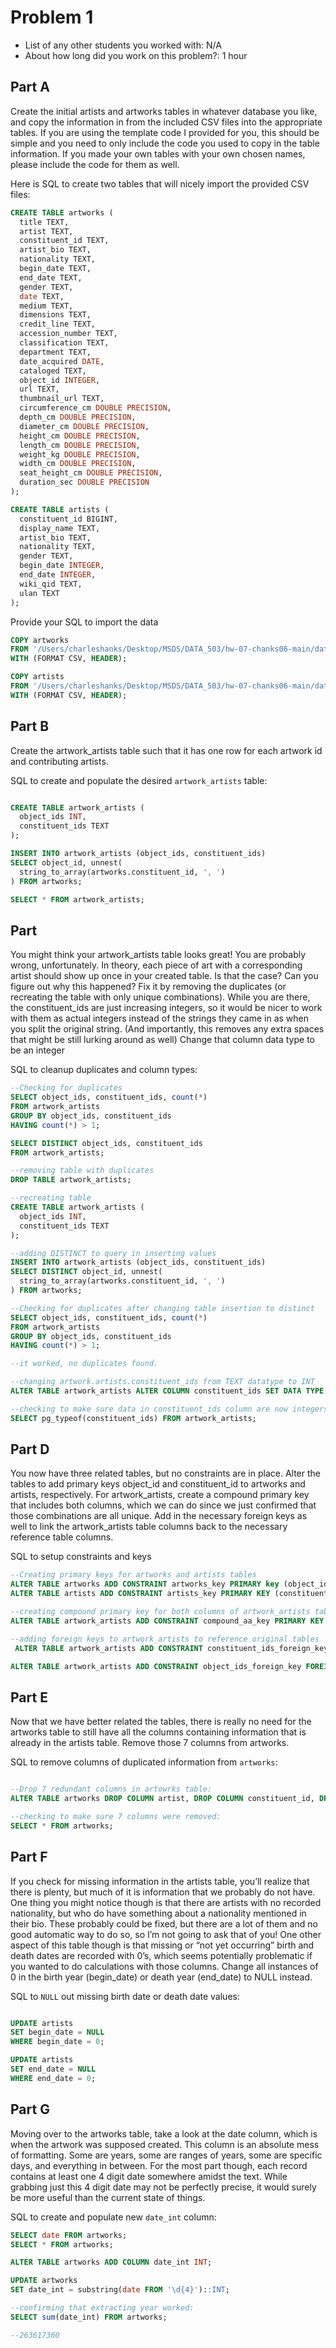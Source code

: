 # Problem 1
- List of any other students you worked with: N/A
- About how long did you work on this problem?: 1 hour


## Part A

Create the initial artists and artworks tables in whatever database you
like, and copy the information in from the included CSV files into the appropriate
tables. If you are using the template code I provided for you, this should be simple
and you need to only include the code you used to copy in the table information.
If you made your own tables with your own chosen names, please include the code
for them as well.

Here is SQL to create two tables that will nicely import the provided CSV files:
```sql
CREATE TABLE artworks (
  title TEXT,
  artist TEXT,
  constituent_id TEXT,
  artist_bio TEXT,
  nationality TEXT,
  begin_date TEXT,
  end_date TEXT,
  gender TEXT,
  date TEXT,
  medium TEXT,
  dimensions TEXT,
  credit_line TEXT,
  accession_number TEXT,
  classification TEXT,
  department TEXT,
  date_acquired DATE,
  cataloged TEXT,
  object_id INTEGER,
  url TEXT,
  thumbnail_url TEXT,
  circumference_cm DOUBLE PRECISION,
  depth_cm DOUBLE PRECISION,
  diameter_cm DOUBLE PRECISION,
  height_cm DOUBLE PRECISION,
  length_cm DOUBLE PRECISION,
  weight_kg DOUBLE PRECISION,
  width_cm DOUBLE PRECISION,
  seat_height_cm DOUBLE PRECISION,
  duration_sec DOUBLE PRECISION
);

CREATE TABLE artists (
  constituent_id BIGINT,
  display_name TEXT,
  artist_bio TEXT,
  nationality TEXT,
  gender TEXT,
  begin_date INTEGER,
  end_date INTEGER,
  wiki_qid TEXT,
  ulan TEXT
);

```

Provide your SQL to import the data
```sql
COPY artworks 
FROM '/Users/charleshanks/Desktop/MSDS/DATA_503/hw-07-chanks06-main/data_csvs/Artworks.csv'
WITH (FORMAT CSV, HEADER);

COPY artists 
FROM '/Users/charleshanks/Desktop/MSDS/DATA_503/hw-07-chanks06-main/data_csvs/Artists.csv'
WITH (FORMAT CSV, HEADER);
```


## Part B

Create the artwork_artists table such that it has one row for each artwork id and
contributing artists.

SQL to create and populate the desired `artwork_artists` table:
```sql

CREATE TABLE artwork_artists (
  object_ids INT, 
  constituent_ids TEXT
);

INSERT INTO artwork_artists (object_ids, constituent_ids)
SELECT object_id, unnest(
  string_to_array(artworks.constituent_id, ', ')
) FROM artworks; 

SELECT * FROM artwork_artists;
```


## Part 

You might think your artwork_artists table looks great! You are probably wrong, unfortunately. In theory, each piece of art with a corresponding artist
should show up once in your created table. Is that the case? Can you figure out
why this happened? Fix it by removing the duplicates (or recreating the table
with only unique combinations). While you are there, the constituent_ids are
just increasing integers, so it would be nicer to work with them as actual integers
instead of the strings they came in as when you split the original string. (And importantly, this removes any extra spaces that might be still lurking around as well)
Change that column data type to be an integer

SQL to cleanup duplicates and column types:

```sql
--Checking for duplicates 
SELECT object_ids, constituent_ids, count(*) 
FROM artwork_artists
GROUP BY object_ids, constituent_ids
HAVING count(*) > 1;

SELECT DISTINCT object_ids, constituent_ids
FROM artwork_artists; 

--removing table with duplicates
DROP TABLE artwork_artists; 

--recreating table
CREATE TABLE artwork_artists (
  object_ids INT, 
  constituent_ids TEXT
);

--adding DISTINCT to query in inserting values 
INSERT INTO artwork_artists (object_ids, constituent_ids)
SELECT DISTINCT object_id, unnest(
  string_to_array(artworks.constituent_id, ', ')
) FROM artworks; 

--Checking for duplicates after changing table insertion to distinct
SELECT object_ids, constituent_ids, count(*) 
FROM artwork_artists
GROUP BY object_ids, constituent_ids
HAVING count(*) > 1;

--it worked, no duplicates found.

--changing artwork.artists.constituent_ids from TEXT datatype to INT 
ALTER TABLE artwork_artists ALTER COLUMN constituent_ids SET DATA TYPE INT USING constituent_ids::INT;  

--checking to make sure data in constituent_ids column are now integers 
SELECT pg_typeof(constituent_ids) FROM artwork_artists;

```


## Part D

You now have three related tables, but no constraints are in place. Alter the tables to add primary keys object_id and constituent_id to artworks
and artists, respectively. For artwork_artists, create a compound primary key
that includes both columns, which we can do since we just confirmed that those
combinations are all unique. Add in the necessary foreign keys as well to link the
artwork_artists table columns back to the necessary reference table columns.

SQL to setup constraints and keys
```sql
--Creating primary keys for artworks and artists tables 
ALTER TABLE artworks ADD CONSTRAINT artworks_key PRIMARY key (object_id); 
ALTER TABLE artists ADD CONSTRAINT artists_key PRIMARY KEY (constituent_id); 

--creating compound primary key for both columns of artwork_artists table 
ALTER TABLE artwork_artists ADD CONSTRAINT compound_aa_key PRIMARY KEY (object_ids, constituent_ids); 

--adding foreign keys to artwork_artists to reference original tables
 ALTER TABLE artwork_artists ADD CONSTRAINT constituent_ids_foreign_key FOREIGN KEY (constituent_ids) REFERENCES artists (constituent_id); 

ALTER TABLE artwork_artists ADD CONSTRAINT object_ids_foreign_key FOREIGN KEY (object_ids) REFERENCES artworks (object_id);
```


## Part E

Now that we have better related the tables, there is really no need for the
artworks table to still have all the columns containing information that is already
in the artists table. Remove those 7 columns from artworks.

SQL to remove columns of duplicated information from `artworks`:
```sql

--Drop 7 redundant columns in artowrks table: 
ALTER TABLE artworks DROP COLUMN artist, DROP COLUMN constituent_id, DROP COLUMN artist_bio, DROP COLUMN nationality, DROP COLUMN begin_date, DROP COLUMN end_date, DROP COLUMN gender;

--checking to make sure 7 columns were removed: 
SELECT * FROM artworks; 
```


## Part F

If you check for missing information in the artists table, you’ll realize that there is plenty, but much of it is information that we probably do not
have. One thing you might notice though is that there are artists with no recorded
nationality, but who do have something about a nationality mentioned in their
bio. These probably could be fixed, but there are a lot of them and no good automatic way to do so, so I’m not going to ask that of you! One other aspect of
this table though is that missing or “not yet occurring” birth and death dates are
recorded with 0’s, which seems potentially problematic if you wanted to do calculations with those columns. Change all instances of 0 in the birth year (begin_date)
or death year (end_date) to NULL instead.

SQL to `NULL` out missing birth date or death date values:
```sql

UPDATE artists
SET begin_date = NULL 
WHERE begin_date = 0;

UPDATE artists
SET end_date = NULL 
WHERE end_date = 0;

```


## Part G

Moving over to the artworks table, take a look at the date column, which is when the artwork was supposed created. This column is an absolute mess
of formatting. Some are years, some are ranges of years, some are specific days, and everything in between. For the most part though, each record contains at least
one 4 digit date somewhere amidst the text. While grabbing just this 4 digit date may not be perfectly precise, it would surely be more useful than the current state
of things.

SQL to create and populate new `date_int` column:
```sql
SELECT date FROM artworks; 
SELECT * FROM artworks; 

ALTER TABLE artworks ADD COLUMN date_int INT; 

UPDATE artworks 
SET date_int = substring(date FROM '\d{4}')::INT;

--confirming that extracting year worked: 
SELECT sum(date_int) FROM artworks; 

--263617360

```
